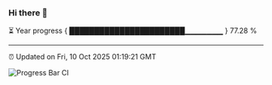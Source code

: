 ### Hi there 👋

⏳ Year progress { ███████████████████████▁▁▁▁▁▁▁ } 77.28 %

---

⏰ Updated on Fri, 10 Oct 2025 01:19:21 GMT

![Progress Bar CI](https://github.com/JuvenileQ/Progress-Bar-CI/workflows/main/badge.svg)
